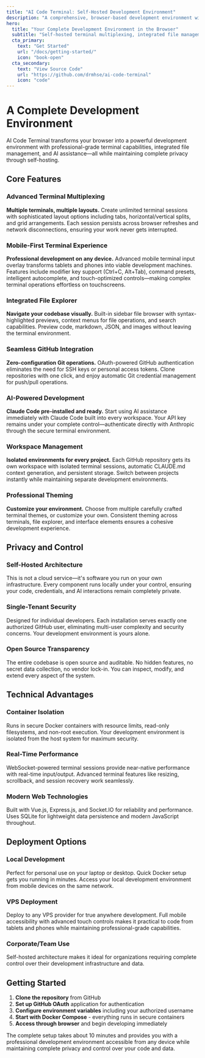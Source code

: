 ```yaml
---
title: "AI Code Terminal: Self-Hosted Development Environment"
description: "A comprehensive, browser-based development environment with terminal multiplexing, integrated file explorer, Claude Code support, and seamless GitHub integration. Self-hosted for complete privacy and control."
hero:
  title: "Your Complete Development Environment in the Browser"
  subtitle: "Self-hosted terminal multiplexing, integrated file management, AI assistance, and seamless GitHub integration. Code from anywhere—desktop, tablet, or mobile—with full privacy and control."
  cta_primary:
    text: "Get Started"
    url: "/docs/getting-started/"
    icon: "book-open"
  cta_secondary:
    text: "View Source Code"
    url: "https://github.com/drmhse/ai-code-terminal"
    icon: "code"
---
```


# A Complete Development Environment

AI Code Terminal transforms your browser into a powerful development environment with professional-grade terminal capabilities, integrated file management, and AI assistance—all while maintaining complete privacy through self-hosting.

## Core Features

### Advanced Terminal Multiplexing
**Multiple terminals, multiple layouts.** Create unlimited terminal sessions with sophisticated layout options including tabs, horizontal/vertical splits, and grid arrangements. Each session persists across browser refreshes and network disconnections, ensuring your work never gets interrupted.

### Mobile-First Terminal Experience
**Professional development on any device.** Advanced mobile terminal input overlay transforms tablets and phones into viable development machines. Features include modifier key support (Ctrl+C, Alt+Tab), command presets, intelligent autocomplete, and touch-optimized controls—making complex terminal operations effortless on touchscreens.

### Integrated File Explorer
**Navigate your codebase visually.** Built-in sidebar file browser with syntax-highlighted previews, context menus for file operations, and search capabilities. Preview code, markdown, JSON, and images without leaving the terminal environment.

### Seamless GitHub Integration
**Zero-configuration Git operations.** OAuth-powered GitHub authentication eliminates the need for SSH keys or personal access tokens. Clone repositories with one click, and enjoy automatic Git credential management for push/pull operations.

### AI-Powered Development
**Claude Code pre-installed and ready.** Start using AI assistance immediately with Claude Code built into every workspace. Your API key remains under your complete control—authenticate directly with Anthropic through the secure terminal environment.

### Workspace Management
**Isolated environments for every project.** Each GitHub repository gets its own workspace with isolated terminal sessions, automatic CLAUDE.md context generation, and persistent storage. Switch between projects instantly while maintaining separate development environments.

### Professional Theming
**Customize your environment.** Choose from multiple carefully crafted terminal themes, or customize your own. Consistent theming across terminals, file explorer, and interface elements ensures a cohesive development experience.

## Privacy and Control

### Self-Hosted Architecture
This is not a cloud service—it's software you run on your own infrastructure. Every component runs locally under your control, ensuring your code, credentials, and AI interactions remain completely private.

### Single-Tenant Security
Designed for individual developers. Each installation serves exactly one authorized GitHub user, eliminating multi-user complexity and security concerns. Your development environment is yours alone.

### Open Source Transparency
The entire codebase is open source and auditable. No hidden features, no secret data collection, no vendor lock-in. You can inspect, modify, and extend every aspect of the system.

## Technical Advantages

### Container Isolation
Runs in secure Docker containers with resource limits, read-only filesystems, and non-root execution. Your development environment is isolated from the host system for maximum security.

### Real-Time Performance
WebSocket-powered terminal sessions provide near-native performance with real-time input/output. Advanced terminal features like resizing, scrollback, and session recovery work seamlessly.

### Modern Web Technologies
Built with Vue.js, Express.js, and Socket.IO for reliability and performance. Uses SQLite for lightweight data persistence and modern JavaScript throughout.

## Deployment Options

### Local Development
Perfect for personal use on your laptop or desktop. Quick Docker setup gets you running in minutes. Access your local development environment from mobile devices on the same network.

### VPS Deployment
Deploy to any VPS provider for true anywhere development. Full mobile accessibility with advanced touch controls makes it practical to code from tablets and phones while maintaining professional-grade capabilities.

### Corporate/Team Use
Self-hosted architecture makes it ideal for organizations requiring complete control over their development infrastructure and data.

## Getting Started

1. **Clone the repository** from GitHub
2. **Set up GitHub OAuth** application for authentication  
3. **Configure environment variables** including your authorized username
4. **Start with Docker Compose** - everything runs in secure containers
5. **Access through browser** and begin developing immediately

The complete setup takes about 10 minutes and provides you with a professional development environment accessible from any device while maintaining complete privacy and control over your code and data.